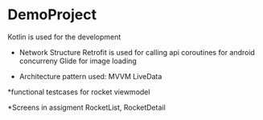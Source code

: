 # DemoProject


Kotlin is used for the development

* Network Structure
        Retrofit is used for calling api
        coroutines for android concurreny
        Glide for image loading

* Architecture pattern used:
        MVVM
        LiveData


*functional testcases for rocket viewmodel

*Screens in assigment
        RocketList,
        RocketDetail


